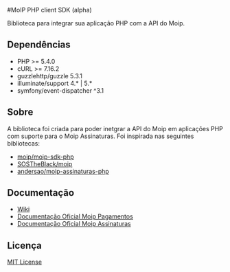 #MoIP PHP client SDK (alpha)

Biblioteca para integrar sua aplicação PHP com a API do Moip.

## Dependências

* PHP >= 5.4.0
* cURL >= 7.16.2
* guzzlehttp/guzzle 5.3.1
* illuminate/support 4.\* | 5.\*
* symfony/event-dispatcher ^3.1

## Sobre

A biblioteca foi criada para poder inetgrar a API do Moip em aplicações PHP com suporte para o Moip Assinaturas. Foi inspirada nas seguintes bibliotecas:

* [moip/moip-sdk-php](https://github.com/moip/moip-sdk-php)
* [SOSTheBlack/moip](https://github.com/SOSTheBlack/moip)
* [andersao/moip-assinaturas-php](https://github.com/andersao/moip-assinaturas-php)

## Documentação

* [Wiki](https://github.com/Softpampa/moip-sdk-php/wiki)
* [Documentação Oficial Moip Pagamentos](http://dev.moip.com.br)
* [Documentação Oficial Moip Assinaturas](http://dev.moip.com.br/assinaturas-api/)

## Licença

[MIT License](https://github.com/Softpampa/moip-sdk-php/blob/master/LICENSE)
